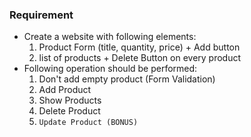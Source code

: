 ### Requirement

- Create a website with following elements:
  1. Product Form (title, quantity, price) + Add button
  2. list of products + Delete Button on every product
- Following operation should be performed:
  1. Don't add empty product (Form Validation)
  2. Add Product
  3. Show Products
  4. Delete Product
  5. `Update Product (BONUS)`
